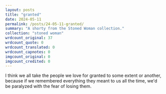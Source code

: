 ```yaml
---
layout: posts
title: "granted"
date: 2024-05-11
permalink: /posts/24-05-11-granted/
summary: "A shorty from the Stoned Woman collection."
collection: "stoned woman"
wrdcount_original: 37
wrdcount_quote: 0
wrdcount_translated: 0
wrdcount_capnotes: 0
imgcount_original: 0
imgcount_credited: 0
---
```

I think we all take the people we love for granted to some extent or another, because if we remembered everything they meant to us all the time, we'd be paralyzed with the fear of losing them.
